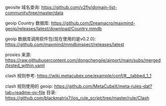 geosite 域名查询: https://github.com/v2fly/domain-list-community/tree/master/data

geoip Country 数据库: https://github.com/Dreamacro/maxmind-geoip/releases/latest/download/Country.mmdb

geoip 数据库调用软件包(现在使用的是v0.2.0): https://github.com/maxmind/mmdbinspect/releases/latest

proxies 来源: https://raw.githubusercontent.com/dongchengjie/airport/main/subs/merged/tested_within.yaml

clash 规则参考: https://wiki.metacubex.one/example/conf/#__tabbed_1_1

clash 规则使用的 geoip: https://github.com/MetaCubeX/meta-rules-dat?tab=readme-ov-file 目录: https://github.com/blackmatrix7/ios_rule_script/tree/master/rule/Clash

